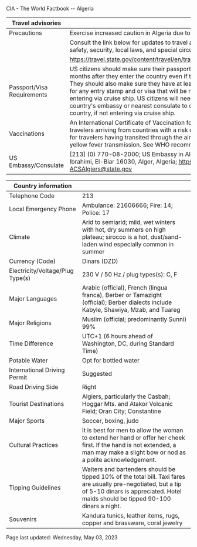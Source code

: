 CIA - The World Factbook -- Algeria

| Travel advisories | |
| --- | --- |
| Precautions | Exercise increased caution in Algeria due to terrorism and kidnapping. |
| | Consult the link below for updates to travel advisories and statements on safety, security, local laws, and special circumstances in this country. |
| | <https://travel.state.gov/content/travel/en/traveladvisories/traveladvisories.html> |
| Passport/Visa Requirements | US citizens should make sure their passport will not expire for at least 6 months after they enter the country even if they do not intend to stay that long. They should also make sure they have at least 1 blank page in their passport for any entry stamp and or visa that will be required. A visa is required, unless entering via cruise ship. US citizens will need to get in touch with the country's embassy or nearest consulate to obtain a visa prior to visiting the country, if not entering via cruise ship. |
| Vaccinations | An International Certificate of Vaccination for yellow fever is required for travelers arriving from countries with a risk of yellow fever transmission and for travelers having transited through the airport of a country with risk of yellow fever transmission. See WHO recommendations.  <http://www.who.int/> |
| US Embassy/Consulate | [213] (0) 770-08-2000; US Embassy in Algiers, 05 Chemin Cheikh Bachir Ibrahimi, El-Biar 16030, Alger, Algeria; https://dz.usembassy.gov/; ACSAlgiers@state.gov |

| Country information |  |
| --- | --- |
| Telephone Code | 213 |
| Local Emergency Phone | Ambulance: 21606666; Fire: 14; Police: 17 |
| Climate | Arid to semiarid; mild, wet winters with hot, dry summers on high plateau; sirocco is a hot, dust/sand-laden wind especially common in summer |
| Currency (Code) | Dinars (DZD) |
| Electricity/Voltage/Plug Type(s) | 230 V / 50 Hz / plug types(s): C, F |
| Major Languages | Arabic (official), French (lingua franca), Berber or Tamazight (official); Berber dialects include Kabyle, Shawiya, Mzab, and Tuareg |
| Major Religions | Muslim (official; predominantly Sunni) 99% |
| Time Difference | UTC+1 (6 hours ahead of Washington, DC, during Standard Time) |
| Potable Water | Opt for bottled water |
| International Driving Permit | Suggested |
| Road Driving Side | Right |
| Tourist Destinations | Algiers, particularly the Casbah; Hoggar Mts. and Atakor Volcanic Field; Oran City; Constantine |
| Major Sports | Soccer, boxing, judo |
| Cultural Practices | It is best for men to allow the woman to extend her hand or offer her cheek first. If the hand is not extended, a man may make a slight bow or nod as a polite acknowledgement. |
| Tipping Guidelines | Waiters and bartenders should be tipped 10% of the total bill. Taxi fares are usually pre-negotiated, but a tip of 5-10 dinars is appreciated. Hotel maids should be tipped 90-100 dinars a night. |
| Souvenirs | Kandura tunics, leather items, rugs, copper and brassware, coral jewelry |

Page last updated: Wednesday, May 03, 2023
